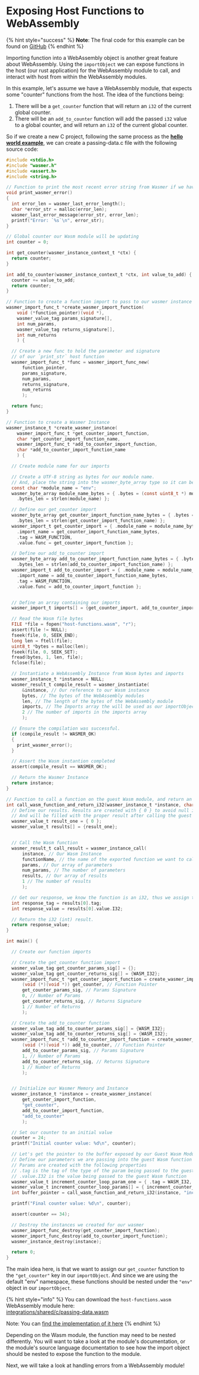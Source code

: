 # Exposing Host Functions to WebAssembly

{% hint style="success" %}
**Note**: The final code for this example can be found on [GitHub](https://github.com/wasmerio/docs.wasmer.io/tree/master/docs/integrations/c/examples/host-functions)
{% endhint %}

Importing function into a WebAssembly object is another great feature about WebAssembly. Using the `importObject` we can expose functions in the host \(our rust application\) for the WebAssembly module to call, and interact with host from within the WebAssembly modules.

In this example, let's assume we have a WebAssembly module, that expects some "counter" functions from the host. The idea of the functions being:

1. There will be a `get_counter` function that will return an `i32` of the current global counter.
2. There will be an `add_to_counter` function will add the passed `i32` value to a global counter, and will return an `i32` of the current global counter.

So if we create a new C project, following the same process as the [**hello world example**](hello-world.md), we can create a passing-data.c file with the following source code:

```c
#include <stdio.h>
#include "wasmer.h"
#include <assert.h>
#include <string.h>

// Function to print the most recent error string from Wasmer if we have them
void print_wasmer_error()
{
  int error_len = wasmer_last_error_length();
  char *error_str = malloc(error_len);
  wasmer_last_error_message(error_str, error_len);
  printf("Error: `%s`\n", error_str);
}

// Global counter our Wasm module will be updating
int counter = 0;

int get_counter(wasmer_instance_context_t *ctx) {
  return counter;
}

int add_to_counter(wasmer_instance_context_t *ctx, int value_to_add) {
  counter += value_to_add;
  return counter;
}

// Function to create a function import to pass to our wasmer instance
wasmer_import_func_t *create_wasmer_import_function(
    void (*function_pointer)(void *),
    wasmer_value_tag params_signature[], 
    int num_params, 
    wasmer_value_tag returns_signature[], 
    int num_returns
    ) {

  // Create a new func to hold the parameter and signature
  // of our `print_str` host function
  wasmer_import_func_t *func = wasmer_import_func_new(
      function_pointer, 
      params_signature, 
      num_params, 
      returns_signature, 
      num_returns
      );

  return func;
}

// Function to create a Wasmer Instance
wasmer_instance_t *create_wasmer_instance(
    wasmer_import_func_t *get_counter_import_function,  
    char *get_counter_import_function_name,
    wasmer_import_func_t *add_to_counter_import_function,
    char *add_to_counter_import_function_name
    ) {

  // Create module name for our imports

  // Create a UTF-8 string as bytes for our module name. 
  // And, place the string into the wasmer_byte_array type so it can be used by our guest Wasm instance.
  const char *module_name = "env";
  wasmer_byte_array module_name_bytes = { .bytes = (const uint8_t *) module_name,
    .bytes_len = strlen(module_name) };

  // Define our get_counter import
  wasmer_byte_array get_counter_import_function_name_bytes = { .bytes = (const uint8_t *) get_counter_import_function_name,
    .bytes_len = strlen(get_counter_import_function_name) };
  wasmer_import_t get_counter_import = { .module_name = module_name_bytes,
    .import_name = get_counter_import_function_name_bytes,
    .tag = WASM_FUNCTION,
    .value.func = get_counter_import_function };

  // Define our add_to_counter import
  wasmer_byte_array add_to_counter_import_function_name_bytes = { .bytes = (const uint8_t *) add_to_counter_import_function_name,
    .bytes_len = strlen(add_to_counter_import_function_name) };
  wasmer_import_t add_to_counter_import = { .module_name = module_name_bytes,
    .import_name = add_to_counter_import_function_name_bytes,
    .tag = WASM_FUNCTION,
    .value.func = add_to_counter_import_function };


  // Define an array containing our imports
  wasmer_import_t imports[] = {get_counter_import, add_to_counter_import};

  // Read the Wasm file bytes
  FILE *file = fopen("host-functions.wasm", "r");
  assert(file != NULL);
  fseek(file, 0, SEEK_END);
  long len = ftell(file);
  uint8_t *bytes = malloc(len);
  fseek(file, 0, SEEK_SET);
  fread(bytes, 1, len, file);
  fclose(file);

  // Instantiate a WebAssembly Instance from Wasm bytes and imports
  wasmer_instance_t *instance = NULL;
  wasmer_result_t compile_result = wasmer_instantiate(
      &instance, // Our reference to our Wasm instance 
      bytes, // The bytes of the WebAssembly modules
      len, // The length of the bytes of the WebAssembly module
      imports, // The Imports array the will be used as our importObject
      2 // The number of imports in the imports array
      );

  // Ensure the compilation was successful.
  if (compile_result != WASMER_OK)
  {
    print_wasmer_error();
  }

  // Assert the Wasm instantion completed
  assert(compile_result == WASMER_OK);

  // Return the Wasmer Instance
  return instance;
}

// Function to call a function on the guest Wasm module, and return an i32 result
int call_wasm_function_and_return_i32(wasmer_instance_t *instance, char* functionName, wasmer_value_t params[], int num_params) {
  // Define our results. Results are created with { 0 } to avoid null issues,
  // And will be filled with the proper result after calling the guest Wasm function.
  wasmer_value_t result_one = { 0 };
  wasmer_value_t results[] = {result_one};


  // Call the Wasm function
  wasmer_result_t call_result = wasmer_instance_call(
      instance, // Our Wasm Instance
      functionName, // the name of the exported function we want to call on the guest Wasm module
      params, // Our array of parameters
      num_params, // The number of parameters
      results, // Our array of results
      1 // The number of results
      );

  // Get our response, we know the function is an i32, thus we assign the value to an int
  int response_tag = results[0].tag;
  int response_value = results[0].value.I32; 

  // Return the i32 (int) result.
  return response_value;
}

int main() {

  // Create our function imports

  // Create the get_counter function import
  wasmer_value_tag get_counter_params_sig[] = {};
  wasmer_value_tag get_counter_returns_sig[] = {WASM_I32};
  wasmer_import_func_t *get_counter_import_function = create_wasmer_import_function(
      (void (*)(void *)) get_counter, // Function Pointer
      get_counter_params_sig, // Params Signature
      0, // Number of Params
      get_counter_returns_sig, // Returns Signature
      1 // Number of Returns
      );

  // Create the add_to_counter function
  wasmer_value_tag add_to_counter_params_sig[] = {WASM_I32};
  wasmer_value_tag add_to_counter_returns_sig[] = {WASM_I32};
  wasmer_import_func_t *add_to_counter_import_function = create_wasmer_import_function(
      (void (*)(void *)) add_to_counter, // Function Pointer
      add_to_counter_params_sig, // Params Signature
      1, // Number of Params
      add_to_counter_returns_sig, // Returns Signature
      1 // Number of Returns
      );


  // Initialize our Wasmer Memory and Instance
  wasmer_instance_t *instance = create_wasmer_instance(
      get_counter_import_function,
      "get_counter",
      add_to_counter_import_function,
      "add_to_counter"
      );

  // Set our counter to an initial value
  counter = 24;
  printf("Initial counter value: %d\n", counter);

  // Let's get the pointer to the buffer exposed by our Guest Wasm Module
  // Define our parameters we are passing into the guest Wasm function call.
  // Params are created with the following properties
  // .tag is the tag of the type of the param being passed to the guest Wasm function
  // .value.I32 is the value being passed to the guest Wasm function
  wasmer_value_t increment_counter_loop_param_one = { .tag = WASM_I32, .value.I32 = 10 };
  wasmer_value_t increment_counter_loop_params[] = { increment_counter_loop_param_one };
  int buffer_pointer = call_wasm_function_and_return_i32(instance, "increment_counter_loop", increment_counter_loop_params, 1);

  printf("Final counter value: %d\n", counter);

  assert(counter == 34);

  // Destroy the instances we created for our wasmer
  wasmer_import_func_destroy(get_counter_import_function);
  wasmer_import_func_destroy(add_to_counter_import_function);
  wasmer_instance_destroy(instance);

  return 0;
}
```

The main idea here, is that we want to assign our `get_counter` function to the `"get_counter"` key in our `importObject`. And since we are using the default "env" namespace, these functions should be nested under the `"env"` object in our `importObject`.

{% hint style="info" %}
You can download the `host-functions.wasm` WebAssembly module here:  
[integrations/shared/c/passing-data.wasm](https://github.com/wasmerio/docs.wasmer.io/raw/master/integrations/shared/c/host-functions.wasm)

Note: You can [find the implementation of it here](https://github.com/wasmerio/docs.wasmer.io/blob/master/integrations/shared/c/host-functions.c)
{% endhint %}

Depending on the Wasm module, the function may need to be nested differently. You will want to take a look at the module's documentation, or the module's source language documentation to see how the import object should be nested to expose the function to the module.

Next, we will take a look at handling errors from a WebAssembly module!

